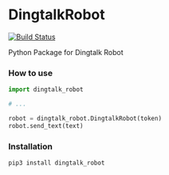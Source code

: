 # DingtalkRobot

[![Build Status](https://travis-ci.org/SF-Zhou/dingtalk-robot.svg?branch=master)](https://travis-ci.org/SF-Zhou/dingtalk-robot)

Python Package for Dingtalk Robot

### How to use

```python
import dingtalk_robot

# ...

robot = dingtalk_robot.DingtalkRobot(token)
robot.send_text(text)
```

### Installation

```bash
pip3 install dingtalk_robot
```
